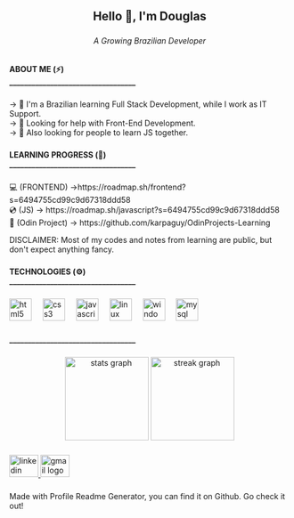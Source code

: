 <h2 align="center">Hello 👋, I'm Douglas</h2>

###

<h6 align="center">A Growing Brazilian Developer</h6>

###

<h4 align="left">ABOUT ME (⚡)<br>__________________________________</h4>

###

<p align="left">→ 🌱 I'm a Brazilian learning Full Stack Development, while I work as IT Support.<br>→ 🍄 Looking for help with Front-End Development.<br>→ 🌻 Also looking for people to learn JS together.</p>

###

<h4 align="left">LEARNING PROGRESS (📖)<br>__________________________________</h4>

###

<p align="left">💻 (FRONTEND) →https://roadmap.sh/frontend?s=6494755cd99c9d67318ddd58<br>💿 (JS) → https://roadmap.sh/javascript?s=6494755cd99c9d67318ddd58<br>🔨 (Odin Project) → https://github.com/karpaguy/OdinProjects-Learning</p>

DISCLAIMER: Most of my codes and notes from learning are public, but don't expect anything fancy.

###

<h4 align="left">TECHNOLOGIES (⚙️)<br>__________________________________</h4>

###

<div align="left">
  <img src="https://cdn.jsdelivr.net/gh/devicons/devicon/icons/html5/html5-original.svg" height="40" alt="html5 logo"  />
  <img width="12" />
  <img src="https://cdn.jsdelivr.net/gh/devicons/devicon/icons/css3/css3-original.svg" height="40" alt="css3 logo"  />
  <img width="12" />
  <img src="https://cdn.jsdelivr.net/gh/devicons/devicon/icons/javascript/javascript-original.svg" height="40" alt="javascript logo"  />
  <img width="12" />
  <img src="https://cdn.jsdelivr.net/gh/devicons/devicon/icons/linux/linux-original.svg" height="40" alt="linux logo"  />
  <img width="12" />
  <img src="https://cdn.jsdelivr.net/gh/devicons/devicon/icons/windows8/windows8-original.svg" height="40" alt="windows8 logo"  />
  <img width="12" />
  <img src="https://cdn.jsdelivr.net/gh/devicons/devicon/icons/mysql/mysql-original.svg" height="40" alt="mysql logo"  />
</div>

###

<h4 align="left">__________________________________</h4>

###

<div align="center">
  <img src="https://github-readme-stats.vercel.app/api?username=karpaguy&hide_title=false&hide_rank=false&show_icons=true&include_all_commits=true&count_private=true&disable_animations=false&theme=gruvbox&locale=en&hide_border=false&order=1" height="150" alt="stats graph"  />

  <img src="https://streak-stats.demolab.com?user=karpaguy&locale=en&mode=daily&theme=dracula&hide_border=false&border_radius=5&order=3" height="150" alt="streak graph"  />
</div>

###

<div align="left">
  <a href="www.linkedin.com/in/douglasdenuzzi" target="_blank">
    <img src="https://raw.githubusercontent.com/maurodesouza/profile-readme-generator/master/src/assets/icons/social/linkedin/default.svg" width="52" height="40" alt="linkedin logo"  />
  </a>
  <a href="sp4mdouglas@gmail.com" target="_blank">
    <img src="https://raw.githubusercontent.com/maurodesouza/profile-readme-generator/master/src/assets/icons/social/gmail/default.svg" width="52" height="40" alt="gmail logo"  />
  </a>
</div>

###


Made with Profile Readme Generator, you can find it on Github. Go check it out!

